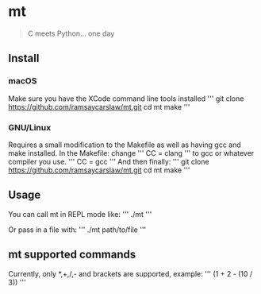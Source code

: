 # mt

> C meets Python... one day

## Install

### macOS
Make sure you have the XCode command line tools installed
'''
git clone https://github.com/ramsaycarslaw/mt.git
cd mt
make
'''

### GNU/Linux
Requires a small modification to the Makefile as well as having gcc and make installed. In the Makefile: change 
'''
CC = clang
'''
to gcc or whatever compiler you use.
'''
CC = gcc
'''
And then finally:
'''
git clone https://github.com/ramsaycarslaw/mt.git
cd mt
make
'''

## Usage

You can call mt in REPL mode like:
'''
./mt
'''

Or pass in a file with:
'''
./mt path/to/file
'''

## mt supported commands
Currently, only *,+,/,- and brackets are supported, example:
'''
(1 + 2 - (10 / 3))
'''

